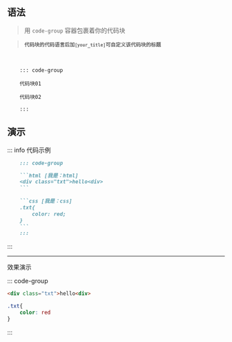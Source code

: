 ## 语法

> 用 `code-group` 容器包裹着你的代码块

> ****<small>代码块的代码语言后加`[your_title]`可自定义该代码块的标题</small>****

<br>

```
    ::: code-group

    代码块01

    代码块02

    :::
```



## 演示

::: info  <Badge type='info'>代码示例</Badge>
```markdown
    ::: code-group

    ```html [我是：html]
    <div class="txt">hello<div>
    ```
    
    ```css [我是：css]
    .txt{
        color: red;
    }
    ```
    :::
```
:::

---

<Badge type='info'>效果演示</Badge>

::: code-group

```html [我是：html]
<div class="txt">hello<div>
```

```css [我是：css]
.txt{
    color: red
}
```
:::

